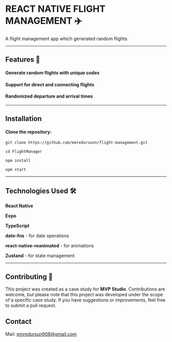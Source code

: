 # REACT NATIVE FLIGHT MANAGEMENT ✈️
A flight management app which generated random flights.

---
## Features 🌟
#### Generate random flights with unique codes

#### Support for direct and connecting flights
 
#### Randomized departure and arrival times

---
## Installation
#### Clone the repository:

```git clone https://github.com/emredursunn/flight-management.git```

```cd FlightManager```

```npm install```

```npm start```

---


## Technologies Used 🛠️

**React Native**

**Expo**

**TypeScript**

**date-fns** - for date operations

**react-native-reanimated** - for animations

**Zustand** - for state management

---

## Contributing 🤝

This project was created as a case study for **MVP Studio**. Contributions are welcome, but please note that this project was developed under the scope of a specific case study. If you have suggestions or improvements, feel free to submit a pull request.

## Contact
Mail: emredursun908@gmail.com

